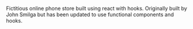 Fictitious online phone store built using react with hooks. Originally built by John Smilga but has been updated to use functional components and hooks.

